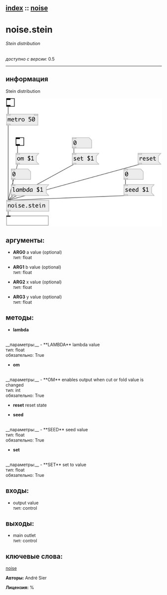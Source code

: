 [index](index.html) :: [noise](category_noise.html)
---

# noise.stein

###### Stein distribution

*доступно с версии:* 0.5

---


## информация
Stein distribution


[![example](../examples/img/noise.stein.jpg)](../examples/pd/noise.stein.pd)



## аргументы:

* **ARG0**
a value (optional)<br>
_тип:_ float<br>

* **ARG1**
b value (optional)<br>
_тип:_ float<br>

* **ARG2**
x value (optional)<br>
_тип:_ float<br>

* **ARG3**
y value (optional)<br>
_тип:_ float<br>



## методы:

* **lambda**
<br>
  __параметры:__
  - **LAMBDA** lambda value<br>
    тип: float <br>
    обязательно: True <br>

* **om**
<br>
  __параметры:__
  - **OM** enables output when cut or fold value is changed<br>
    тип: int <br>
    обязательно: True <br>

* **reset**
reset state<br>

* **seed**
<br>
  __параметры:__
  - **SEED** seed value<br>
    тип: float <br>
    обязательно: True <br>

* **set**
<br>
  __параметры:__
  - **SET** set to value<br>
    тип: float <br>
    обязательно: True <br>






## входы:

* output value<br>
_тип:_ control



## выходы:

* main outlet<br>
_тип:_ control



## ключевые слова:

[noise](keywords/noise.html)






**Авторы:** André Sier




**Лицензия:** %






